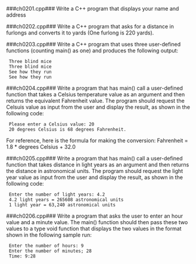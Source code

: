 
###ch0201.cpp###
Write a C++ program that displays your name and address

###ch0202.cpp###
Write a C++ program that asks for a distance in furlongs and converts it
to yards (One furlong is 220 yards).

###ch0203.cpp###
Write a C++ program that uses three user-defined functions (counting
main() as one) and produces the following output:

     Three blind mice
     Three blind mice
     See how they run
     See how they run

###ch0204.cpp###
Write a program that has main() call a user-defined function that takes
a Celsius temperature value as an argument and then returns the
equivalent Fahrenheit value.  The program should request the Celsuis
value as input from the user and display the result, as shown in the
following code:

     Please enter a Celsius value: 20
     20 degrees Celsius is 68 degrees Fahrenheit. 

For reference, here is the formula for making the conversion:
Fahrenheit = 1.8 * degrees Celsius + 32.0

###ch0205.cpp###
Write a program that has main() call a user-defined function that 
takes distance in light years as an argument and then returns the 
distance in astronomical units.  The program should request the light
year value as input from the user and display the result, as shown in
the following code:

     Enter the number of light years: 4.2
     4.2 light years = 265608 astronomical units
     1 light year = 63,240 astronomical units

###ch0206.cpp###
Write a program that asks the user to enter an hour value and a
minute value.  The main() function should then pass these two values
to a type void function that displays the two values in the format
shown in the following sample run:

     Enter the number of hours: 9
     Enter the number of minutes; 28
     Time: 9:28

